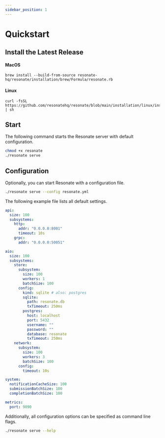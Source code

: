 ```yaml
---
sidebar_position: 1
---
```


# Quickstart

## Install the Latest Release

#### MacOS

```shell
brew install --build-from-source resonate-hq/resonate/installation/brew/Formula/resonate.rb
```

#### Linux

```shell
curl -fsSL https://github.com/resonatehq/resonate/blob/main/installation/linux/install.sh | sh
```

## Start

The following command starts the Resonate server with default configuration.

```bash
chmod +x resonate
./resonate serve
```

## Configuration

Optionally, you can start Resonate with a configuration file.

```bash
./resonate serve --config resonate.yml
```

The following example file lists all default settings.

```yaml title="resonate.yml"
api:
  size: 100
  subsystems:
    http:
      addr: "0.0.0.0:8001"
      timeout: 10s
    grpc:
      addr: "0.0.0.0:50051"

aio:
  size: 100
  subsystems:
    store:
      subsystem:
        size: 100
        workers: 1
        batchSize: 100
      config:
        kind: sqlite # also: postgres
        sqlite:
          path: resonate.db
          txTimeout: 250ms
        postgres:
          host: localhost
          port: 5432
          username: ""
          password: ""
          database: resonate
          txTimeout: 250ms
    network:
      subsystem:
        size: 100
        workers: 3
        batchSize: 100
      config:
        timeout: 10s

system:
  notificationCacheSize: 100
  submissionBatchSize: 100
  completionBatchSize: 100

metrics:
  port: 9090
```

Additionally, all configuration options can be specified as command line flags.

```bash
./resonate serve --help
```
